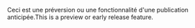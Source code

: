 <span data-ttu-id="5e602-101">Ceci est une préversion ou une fonctionnalité d'une publication anticipée.</span><span class="sxs-lookup"><span data-stu-id="5e602-101">This is a preview or early release feature.</span></span>